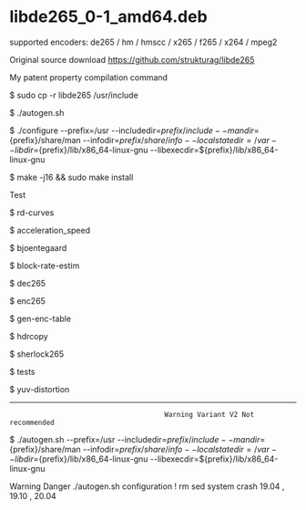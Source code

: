 # libde265_0-1_amd64.deb
supported encoders: de265 / hm / hmscc / x265 / f265 / x264 / mpeg2

Original source download https://github.com/strukturag/libde265

My patent property compilation command

$ sudo cp -r libde265 /usr/include

$ ./autogen.sh

$ ./configure --prefix=/usr --includedir=${prefix}/include --mandir=${prefix}/share/man --infodir=${prefix}/share/info --localstatedir=/var --libdir=${prefix}/lib/x86_64-linux-gnu --libexecdir=${prefix}/lib/x86_64-linux-gnu


$ make -j16 && sudo make install

Test

$ rd-curves

$ acceleration_speed

$ bjoentegaard

$ block-rate-estim

$ dec265

$ enc265

$ gen-enc-table

$ hdrcopy

$ sherlock265

$ tests

$ yuv-distortion

__________________________________________________________________________________________________________________

                                          Warning Variant V2 Not recommended
                                          
                                          
$ ./autogen.sh --prefix=/usr --includedir=${prefix}/include --mandir=${prefix}/share/man --infodir=${prefix}/share/info --localstatedir=/var --libdir=${prefix}/lib/x86_64-linux-gnu --libexecdir=${prefix}/lib/x86_64-linux-gnu

Warning Danger ./autogen.sh configuration ! rm sed system crash 19.04 , 19.10 , 20.04



